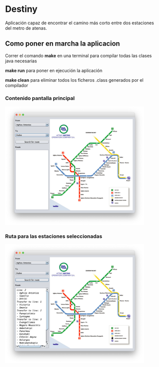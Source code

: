<h1>Destiny</h1>

Aplicación capaz de encontrar el camino más corto entre dos estaciones del metro de atenas.

<h2>Como poner en marcha la aplicacion</h2>

Correr el comando **make** en una terminal para compilar todas las clases java necesarias

**make run** para poner en ejecución la aplicación

**make clean** para eliminar todos los ficheros .class generados por el compilador

<h3>Contenido pantalla principal</h3>
<img src="./images/MainScreen.png" width="450">

<h3>Ruta para las estaciones seleccionadas</h3>
<img src="./images/RouteMainScreen.png" width="450">